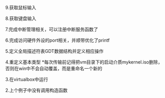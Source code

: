 
9.获取鼠标输入

8.获取键盘输入

7.完成中断管理相关，可以注册中断服务函数了

6.完成访问硬件外设的port相关，并顺带优化了printf

5.定义全局描述符表GDT数据结构并定义相应操作

4.重定义基本类型
*每次传输前记得把vm目录下的启动介质mykernel.iso删除，否则在win中不会自动覆盖，而是重命名一个新的

3.在virtualbox中运行

2.上个例子中没有调用构造函数
